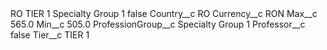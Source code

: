 <?xml version="1.0" encoding="UTF-8"?>
<CustomMetadata xmlns="http://soap.sforce.com/2006/04/metadata" xmlns:xsi="http://www.w3.org/2001/XMLSchema-instance" xmlns:xsd="http://www.w3.org/2001/XMLSchema">
    <label>RO TIER 1 Specialty Group 1</label>
    <protected>false</protected>
    <values>
        <field>Country__c</field>
        <value xsi:type="xsd:string">RO</value>
    </values>
    <values>
        <field>Currency__c</field>
        <value xsi:type="xsd:string">RON</value>
    </values>
    <values>
        <field>Max__c</field>
        <value xsi:type="xsd:double">565.0</value>
    </values>
    <values>
        <field>Min__c</field>
        <value xsi:type="xsd:double">505.0</value>
    </values>
    <values>
        <field>ProfessionGroup__c</field>
        <value xsi:type="xsd:string">Specialty Group 1</value>
    </values>
    <values>
        <field>Professor__c</field>
        <value xsi:type="xsd:boolean">false</value>
    </values>
    <values>
        <field>Tier__c</field>
        <value xsi:type="xsd:string">TIER 1</value>
    </values>
</CustomMetadata>
